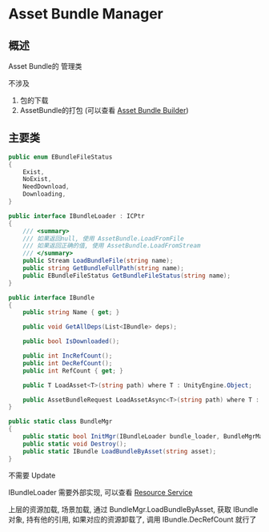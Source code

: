 # Asset Bundle Manager

## 概述
Asset Bundle的 管理类



不涉及 
1. 包的下载
2. AssetBundle的打包 (可以查看 [Asset Bundle Builder](../com.fancyhub.unitylibs.assetbundlebuilder))


## 主要类
```cs
public enum EBundleFileStatus
{
    Exist,
    NoExist,
    NeedDownload,
    Downloading,
}

public interface IBundleLoader : ICPtr
{
    /// <summary>
    /// 如果返回null, 使用 AssetBundle.LoadFromFile
    /// 如果返回正确的值, 使用 AssetBundle.LoadFromStream
    /// </summary>
    public Stream LoadBundleFile(string name);
    public string GetBundleFullPath(string name);
    public EBundleFileStatus GetBundleFileStatus(string name);
}

public interface IBundle
{
    public string Name { get; }

    public void GetAllDeps(List<IBundle> deps);

    public bool IsDownloaded();

    public int IncRefCount();
    public int DecRefCount();
    public int RefCount { get; }

    public T LoadAsset<T>(string path) where T : UnityEngine.Object;

    public AssetBundleRequest LoadAssetAsync<T>(string path) where T : UnityEngine.Object;
}

public static class BundleMgr
{
    public static bool InitMgr(IBundleLoader bundle_loader, BundleMgrManifest config);
    public static void Destroy();
    public static IBundle LoadBundleByAsset(string asset);
}
```

不需要 Update

IBundleLoader 需要外部实现, 可以查看 [Resource Service](../com.fancyhub.unitylibs.resourceservice)  

上层的资源加载, 场景加载, 通过 BundleMgr.LoadBundleByAsset, 获取 IBundle对象,  持有他的引用, 如果对应的资源卸载了, 调用 IBundle.DecRefCount 就行了